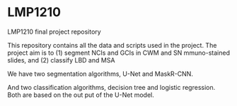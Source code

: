 # LMP1210
LMP1210 final project repository

This repository contains all the data and scripts used in the project.
The project aim is to (1) segment NCIs and GCIs in CWM and SN mmuno-stained slides, and (2) classify LBD and MSA

We have two segmentation algorithms, U-Net and MaskR-CNN.

And two classification algorithms, decision tree and logistic regression. Both are based on the out put of the U-Net model.
